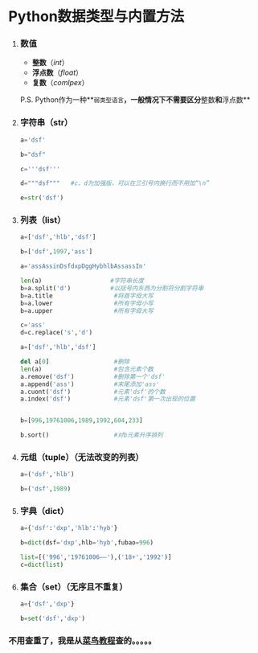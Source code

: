 # Python数据类型与内置方法

1. ### 数值

   + **整数**（*int*）
   + **浮点数**（*float*）
   + **复数**（*comlpex*）

   P.S.   Python作为一种**`弱类型语言`**，一般情况下不需要区分**整数**和**浮点数**

2. ### 字符串（str）

   ```python
   a='dsf'
   
   b="dsf"
   
   c='''dsf'''
   
   d="""dsf"""   #c、d为加强版，可以在三引号内换行而不用加“\n”
   
   e=str('dsf')
   ```

3. ### 列表（list）

   ```python
   a=['dsf','hlb','dsf']
   
   b=['dsf',1997,'ass']
   ```

   ```python
   a='assAssinDsfdxpDggHybhlbAssassIn'
   
   len(a)                   #字符串长度
   b=a.split('d')           #以括号内东西为分割符分割字符串
   b=a.title	             #将首字母大写
   b=a.lower	             #所有字母小写
   b=a.upper	             #所有字母大写
   
   c='ass'
   d=c.replace('s','d')
   ```

   

   ```python
   a=['dsf','hlb','dsf']
   
   del a[0]                  #删除
   len(a)                    #包含元素个数
   a.remove('dsf')           #删除第一个'dsf'
   a.append('ass')           #末尾添加'ass'
   a.cuont('dsf')            #元素'dsf'的个数
   a.index('dsf')            #元素'dsf'第一次出现的位置
   
   
   b=[996,19761006,1989,1992,604,233]
   
   b.sort()                  #对b元素升序排列
   ```

   

4. ### 元组（tuple）（无法改变的列表）

   ```python
   a=('dsf','hlb')
   
   b=('dsf',1989)
   ```

5. ### 字典（dict）

   ```python
   a={'dsf':'dxp','hlb':'hyb'}
   
   b=dict(dsf='dxp',hlb='hyb',fubao=996)
   
   list=[('996','19761006——'),('18+','1992')]
   c=dict(list)
   ```

6. ### 集合（set）（无序且不重复）

   ```python
   a={'dsf','dxp'}
   
   b=set('dsf','dxp')
   ```

### 不用查重了，我是从[菜鸟教程](https://www.runoob.com/python3/python3-string.html)查的。。。。。